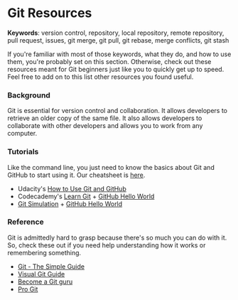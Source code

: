 # Git Resources

**Keywords**: version control, repository, local repository, remote repository, pull request, issues, git merge, git pull, git rebase, merge conflicts, git stash

If you're familiar with most of those keywords, what they do, and how to use them, you're probably set on this section. Otherwise, check out these resources meant for Git beginners just like you to quickly get up to speed. Feel free to add on to this list other resources you found useful.

### Background
Git is essential for version control and collaboration. It allows developers to retrieve an older copy of the same file. It also allows developers to collaborate with other developers and allows you to work from any computer.

### Tutorials
Like the command line, you just need to know the basics about Git and GitHub to start using it. Our cheatsheet is [here](Git-Cheatsheet).
* Udacity's [How to Use Git and GitHub](https://www.udacity.com/course/how-to-use-git-and-github--ud775)
* Codecademy's [Learn Git](https://www.codecademy.com/learn/learn-git) + [GitHub Hello World](https://guides.github.com/activities/hello-world/)
* [Git Simulation](https://try.github.io/levels/1/challenges/1) + [GitHub Hello World](https://guides.github.com/activities/hello-world/)

### Reference
Git is admittedly hard to grasp because there's so much you can do with it. So, check these out if you need help understanding how it works or remembering something.
* [Git - The Simple Guide](http://rogerdudler.github.io/git-guide/)
* [Visual Git Guide](http://marklodato.github.io/visual-git-guide/index-en.html)
* [Become a Git guru](https://www.atlassian.com/git/tutorials/)
* [Pro Git](https://git-scm.com/book/en/v2)

